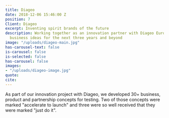 ```yaml
---
title: Diageo
date: 2018-12-06 15:46:00 Z
position: 7
Client: Diageo
excerpt: Inventing spirit brands of the future
description: Working together as an innovation partner with Diageo Europe to deliver
  business ideas for the next three years and beyond
image: "/uploads/diageo-main.jpg"
has-carousel-text: false
is-carousel: false
is-selected: false
has-carousel: false
images:
- "/uploads/diageo-image.jpg"
quote: 
cite: 
---
```


As part of our innovation project with Diageo, we developed 30\+ business, product and partnership concepts for testing. Two of those concepts were marked "accelerate to launch" and three were so well received that they were marked "just do it".